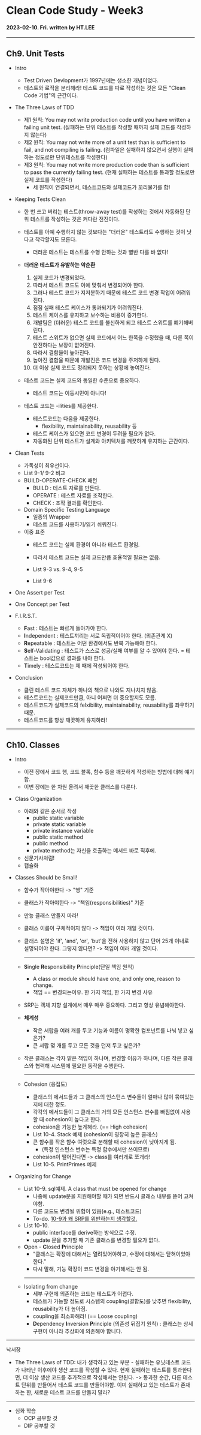 # Clean Code Study - Week3
#### 2023-02-10. Fri. written by HT.LEE
- - -

## Ch9. Unit Tests
* Intro
    + Test Driven Devlopment가 1997년에는 생소한 개념이었다.
    + 테스트와 로직을 분리해라! 테스트 코드를 따로 작성하는 것은 모든 "Clean Code 기법"의 근간이다.
* The Three Laws of TDD
    + 제1 원칙: You may not write production code until you have written a failing unit test. (실패하는 단위 테스트를 작성할 때까지 실제 코드를 작성하지 않는다)
    + 제2 원칙: You may not write more of a unit test than is sufficient to fail, and not compiling is failing. (컴파일은 실패하지 않으면서 실행이 실패하는 정도로만 단위테스트를 작성한다)
    + 제3 원칙: You may not write more production code than is sufficient to pass the currently failing test. (현재 실패하는 테스트를 통과할 정도로만 실제 코드를 작성한다)
        - 세 원칙이 연결되면서, 테스트코드와 실제코드가 꼬리물기를 함!

* Keeping Tests Clean
    + 한 번 쓰고 버리는 테스트(throw-away test)를 작성하는 것에서 자동화된 단위 테스트를 작성하는 것은 커다란 전진이다.
    + 테스트를 아예 수행하지 않는 것보다는 "더러운" 테스트라도 수행하는 것이 낫다고 착각할지도 모른다.
        - 더러운 테스트는 테스트를 수행 안하는 것과 별반 다를 바 없다!

    + <b>더러운 테스트가 유발하는 악순환 </b>   
        
        1. 실제 코드가 변경되었다.
        2. 따라서 테스트 코드도 이에 맞춰서 변경되어야 한다.
        3. 그러나 테스트 코드가 지저분하기 때문에 테스트 코드 변경 작업이 어려워진다.
        4. 점점 실패 테스트 케이스가 통과되기가 어려워진다.
        5. 테스트 케이스를 유지하고 보수하는 비용이 증가한다.
        6. 개발팀은 (더러운) 테스트 코드를 불신하게 되고 테스트 스위트를 폐기해버린다.
        7. 테스트 스위트가 없으면 실제 코드에서 어느 한쪽을 수정했을 때, 다른 쪽이 안전하다는 보장이 없어진다.
        8. 따라서 결함율이 높아진다.
        9. 높아진 결함율 때문에 개발진은 코드 변경을 주저하게 된다.
        10. 더 이상 실제 코드도 정리되지 못하는 상황에 놓여진다. 
        
    + 테스트 코드는 실제 코드와 동일한 수준으로 중요하다.
        - 테스트 코드는 이등시민이 아니다!

    + 테스트 코드는 -ilities를 제공한다.
        - 테스트코드는 다음을 제공한다.
            * flexibility, maintainability, reusability 등
        - 테스트 케이스가 있으면 코드 변경이 두려울 필요가 없다.
        - 자동화된 단위 테스트가 설계와 아키텍처를 깨끗하게 유지하는 근간이다.

* Clean Tests   
    + 가독성이 최우선이다. 
    + List 9-1/ 9-2 비교
    + BUILD-OPERATE-CHECK 패턴 
        - BUILD : 테스트 자료를 만든다.
        - OPERATE : 테스트 자료를 조작한다.
        - CHECK : 조작 결과를 확인한다.
    + Domain Specific Testing Language
        - 일종의 Wrapper
        - 테스트 코드를 사용하기/읽기 쉬워진다.
    + 이중 표준
        - 테스트 코드는 실제 환경이 아니라 테스트 환경임.
        - 따라서 테스트 코드는 실제 코드만큼 효율적일 필요는 없음.
        - List 9-3 vs. 9-4, 9-5

        - List 9-6
* One Assert per Test
* One Concept per Test
* F.I.R.S.T.
    + <b>F</b>ast : 테스트는 빠르게 돌아가야 한다.
    + <b>I</b>ndependent : 테스트끼리는 서로 독립적이어야 한다. (의존관계 X)
    + <b>R</b>epeatable : 테스트는 어떤 환경에서도 반복 가능해야 한다.
    + <b>S</b>elf-Validating : 테스트가 스스로 성공/실패 여부를 알 수 있어야 한다.
    = 테스트는 bool값으로 결과를 내야 한다.
    + <b>T</b>imely : 테스트코드는 제 때에 작성되어야 한다.
    
* Conclusion
    + 클린 테스트 코드 자체가 하나의 책으로 나와도 지나치지 않음.
    + 테스트코드는 실제코드만큼, 아니 어쩌면 더 중요할지도 모름.
    + 테스트코드가 실제코드의 felxibility, maintainability, reusability를 좌우하기 때문.
    + 테스트코드를 항상 깨끗하게 유지하라!

- - -
## Ch10. Classes
* Intro
    + 이전 장에서 코드 행, 코드 블록, 함수 등을 깨끗하게 작성하는 방법에 대해 얘기함.
    + 이번 장에는 한 차원 올려서 깨끗한 클래스를 다룬다.
* Class Organization
    + 아래와 같은 순서로 작성
        - public static variable
        - private static variable
        - private instance variable
        - public static method
        - public method
        - private method는 자신을 호출하는 메서드 바로 직후에.
    + 신문기사처럼!
    + 캡슐화

* Classes Should be Small!
    + 함수가 작아야한다 -> "행" 기준
    + 클래스가 작아야한다 -> "책임(responsibilities)" 기준
    + 만능 클래스 만들지 마라!
    + 클래스 이름이 구체적이지 않다 -> 책임이 여러 개일 것이다.
    + 클래스 설명은 'if', 'and', 'or', 'but'을 전혀 사용하지 않고 단어 25개 이내로 설명되어야 한다. 그렇지 않다면? -> 책임이 여러 개일 것이다.   
        - - -
    + <b>S</b>ingle <b>R</b>esponsibility <b>P</b>rinciple(단일 책임 원칙)
        - A class or module should have one, and only one, reason to change.
        - 책임 == 변경되는이유. 한 가지 책임, 한 가지 변경 사유
    
    + SRP는 객체 지향 설계에서 매우 매우 중요하다. 그리고 항상 유념해야한다.
    + <b>체계성</b>
        - 작은 서랍을 여러 개를 두고 기능과 이름이 명확한 컴포넌트를 나눠 넣고 싶은가?
        - 큰 서랍 몇 개를 두고 모든 것을 던져 두고 싶은가?
    + 작은 클래스는 각자 맡은 책임이 하나며, 변경할 이유가 하나며, 다른 작은 클래스와 협력해 시스템에 필요한 동작을 수행한다.

        - - -
    + Cohesion (응집도)
        - 클래스의 메서드들과 그 클래스의 인스턴스 변수들이 얼마나 많이 묶여있는지에 대한 정도.
        - 각각의 메서드들이 그 클래스의 거의 모든 인스턴스 변수를 빠짐없이 사용할 때 cohesion이 높다고 한다.
        - cohesion을 가능한 높게해라. (== High cohesion)
        - List 10-4. Stack 예제 (cohesion이 굉장히 높은 클래스)
        - 큰 함수를 작은 함수 여럿으로 분해할 때 cohesion이 낮아지게 됨.
            * (특정 인스턴스 변수는 특정 함수에서만 쓰이므로)
        - cohesion이 떨어진다면 -> class를 여러개로 쪼개라!
        - List 10-5. PrintPrimes 예제

* Organizing for Change
    + List 10-9. sql예제. A class that must be opened for change
        - 나중에 update문을 지원해야할 때가 되면 반드시 클래스 내부를 뜯어 고쳐야함.
        - 다른 코드도 변경될 위험이 있음(e.g., 테스트코드)
        - To-do. <u>10-9과 왜 SRP를 위반하는지 생각할것.</u>
    + List 10-10.
        - public interface를 derive하는 방식으로 수정.
        - update 문을 추가할 때 기존 클래스를 변경할 필요가 없다.
    + <b>O</b>pen - <b>C</b>losed <b>P</b>rinciple
        - "클래스는 확장에 대해서는 열려있어야하고, 수정에 대해서는 닫혀이었야 한다."
        - 다시 말해, 기능 확장이 코드 변경을 야기해서는 안 됨.
        - - -
    + Isolating from change
        - 세부 구현에 의존하는 코드는 테스트가 어렵다.
        - 테스트가 가능할 정도로 시스템의 coupling(결합도)를 낮추면 flexibility, reusability가 더 높아짐.
        - coupling을 최소화해라! (== Loose coupling)
        - <b>D</b>ependency <b>I</b>nversion <b>P</b>rinciple
        (의존성 뒤집기 원칙) : 클래스는 상세 구현이 아니라 추상화에 의존해야 합니다.

- - -
낙서장
* The Three Laws of TDD:
 내가 생각하고 있는 부분 -
    실패하는 유닛테스트 코드가 나타난 이후에야 생산 코드를 작성할 수 있다.
    현재 실패하는 테스트를 통과한다면, 더 이상 생산 코드를 추가적으로 작성해서는 안된다. -> 통과한 순간, 다른 테스트 단위를 만들어서 테스트 코드를 만들어야함.
    이미 실패하고 있는 테스트가 존재하는 한, 새로운 테스트 코드를 만들지 말라? 
- - -
* 심화 학습
    - OCP 공부할 것
    - DIP 공부할 것
    